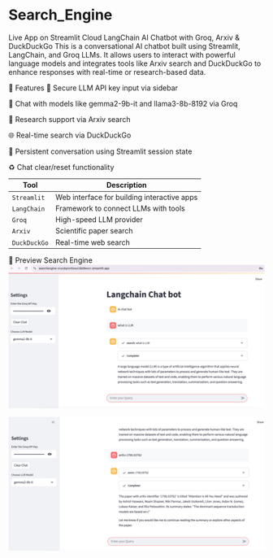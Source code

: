 # Search_Engine

Live App on Streamlit Cloud
LangChain AI Chatbot with Groq, Arxiv & DuckDuckGo
This is a conversational AI chatbot built using Streamlit, LangChain, and Groq LLMs. It allows users to interact with powerful language models and integrates tools like Arxiv search and DuckDuckGo to enhance responses with real-time or research-based data.

🚀 Features
🔐 Secure LLM API key input via sidebar

🤖 Chat with models like gemma2-9b-it and llama3-8b-8192 via Groq

🧪 Research support via Arxiv search

🌐 Real-time search via DuckDuckGo

💬 Persistent conversation using Streamlit session state

♻️ Chat clear/reset functionality


| Tool         | Description                                 |
| ------------ | ------------------------------------------- |
| `Streamlit`  | Web interface for building interactive apps |
| `LangChain`  | Framework to connect LLMs with tools        |
| `Groq`       | High-speed LLM provider                     |
| `Arxiv`      | Scientific paper search                     |
| `DuckDuckGo` | Real-time web search                        |


📸 Preview
Search Engine 
![Chatbot Preview](./images/1.png)


![Chatbot Preview](./images/2.png)





